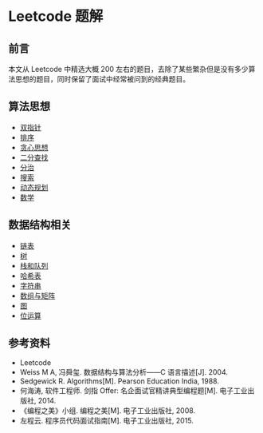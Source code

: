 # Leetcode 题解

## 前言

本文从 Leetcode 中精选大概 200 左右的题目，去除了某些繁杂但是没有多少算法思想的题目，同时保留了面试中经常被问到的经典题目。

## 算法思想

- [双指针](csnotes/Leetcode%20题解%20-%20双指针.md)
- [排序](csnotes/Leetcode%20题解%20-%20排序.md)
- [贪心思想](csnotes/Leetcode%20题解%20-%20贪心思想.md)
- [二分查找](csnotes/Leetcode%20题解%20-%20二分查找.md)
- [分治](csnotes/Leetcode%20题解%20-%20分治.md)
- [搜索](csnotes/Leetcode%20题解%20-%20搜索.md)
- [动态规划](csnotes/Leetcode%20题解%20-%20动态规划.md)
- [数学](csnotes/Leetcode%20题解%20-%20数学.md)

## 数据结构相关

- [链表](csnotes/Leetcode%20题解%20-%20链表.md)
- [树](csnotes/Leetcode%20题解%20-%20树.md)
- [栈和队列](csnotes/Leetcode%20题解%20-%20栈和队列.md)
- [哈希表](csnotes/Leetcode%20题解%20-%20哈希表.md)
- [字符串](csnotes/Leetcode%20题解%20-%20字符串.md)
- [数组与矩阵](csnotes/Leetcode%20题解%20-%20数组与矩阵.md)
- [图](csnotes/Leetcode%20题解%20-%20图.md)
- [位运算](csnotes/Leetcode%20题解%20-%20位运算.md)

## 参考资料

- Leetcode
- Weiss M A, 冯舜玺. 数据结构与算法分析——C 语言描述[J]. 2004.
- Sedgewick R. Algorithms[M]. Pearson Education India, 1988.
- 何海涛, 软件工程师. 剑指 Offer: 名企面试官精讲典型编程题[M]. 电子工业出版社, 2014.
- 《编程之美》小组. 编程之美[M]. 电子工业出版社, 2008.
- 左程云. 程序员代码面试指南[M]. 电子工业出版社, 2015.
